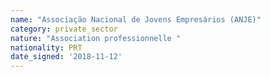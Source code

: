 ```yaml
---
name: "Associação Nacional de Jovens Empresários (ANJE)"
category: private_sector
nature: "Association professionnelle "
nationality: PRT
date_signed: '2018-11-12'
---
```

    